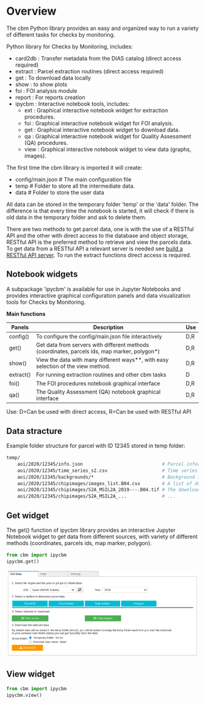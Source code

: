 # Overview
The cbm Python library provides an easy and organized way to run a variety of different tasks for checks by monitoring.

Python library for Checks by Monitoring, includes:
- card2db : Transfer metadata from the DIAS catalog (direct access required)
- extract : Parcel extraction routines (direct access required)
- get : To download data locally
- show : to show plots
- foi : FOI analysis module
- report : For reports creation
- ipycbm : Interactive notebook tools, includes:
    - ext : Graphical interactive notebook widget for extraction procedures.
    - foi : Graphical interactive notebook widget for FOI analysis.
    - get : Graphical interactive notebook widget to download data.
    - qa : Graphical interactive notebook widget for Quality Assessment (QA) procedures.
    - view : Graphical interactive notebook widget to view data (graphs, images).

The first time the cbm library is imported it will create:
- config/main.json # The main configuration file
- temp # Folder to store all the intermediate data.
- data # Folder to store the user data

All data can be stored in the temporary folder 'temp' or the 'data' folder. The difference is that every time the notebook is started, it will check if there is old data in the temporary folder and ask to delete them.

There are two methods to get parcel data, one is with the use of a RESTful API and the other with direct access to the database and object storage, RESTful API is the preferred method to retrieve and view the parcels data. To get data from a RESTful API a relevant server is needed see [build a RESTful API server](https://jrc-cbm.readthedocs.io/en/latest/api_build.html).
To run the extract functions direct access is required.


## Notebook widgets

A subpackage 'ipycbm' is available for use in Jupyter Notebooks and provides interactive graphical configuration panels and data visualization tools for Checks by Monitoring.

**Main functions**

| Panels   |  Description | Use |
|----------|------|------|
| config() |  To configure the config/main.json file interactively | D,R |
| get() |  Get data from servers with different methods (coordinates, parcels ids, map marker, polygon*) | D,R |
| show() | View the data with many different ways**, with easy selection of the view method. | D,R |
| extract() | For running extraction routines and other cbm tasks | D |
| foi() | The FOI procedures notebook graphical interface | D,R |
| qa() | The Quality Assessment (QA) notebook graphical interface | D,R |

Use: D=Can be used with direct access, R=Can be used with RESTful API


## Data stracture

Example folder structure for parcel with ID 12345 stored in temp folder:
```sh
temp/
    aoi/2020/12345/info.json                             # Parcel information in .json format
    aoi/2020/12345/time_series_s2.csv                    # Time series form the parcel in .csv format
    aoi/2020/12345/backgrounds/*                         # Background images
    aoi/2020/12345/chipimages/images_list.B04.csv        # A list of downloaded images in .csv format
    aoi/2020/12345/chipimages/S2A_MSIL2A_2019---.B04.tif # The downloaded chip images
    aoi/2020/12345/chipimages/S2A_MSIL2A_...             # ...
```


## Get widget

The get() function of ipycbm library provides an interactive Jupyter Notebook widget to get data from different sources, with variety of different methods (coordinates, parcels ids, map marker, polygon).

```python
from cbm import ipycbm
ipycbm.get()
```

![](https://raw.githubusercontent.com/konanast/cbm_media/main/ipycbm_get_01.png)

## View widget

```python
from cbm import ipycbm
ipycbm.view()
```
